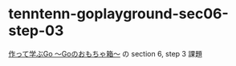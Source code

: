 # tenntenn-goplayground-sec06-step-03
[作って学ぶGo 〜Goのおもちゃ箱〜](https://tenn.in/toybox) の section 6, step 3 課題
